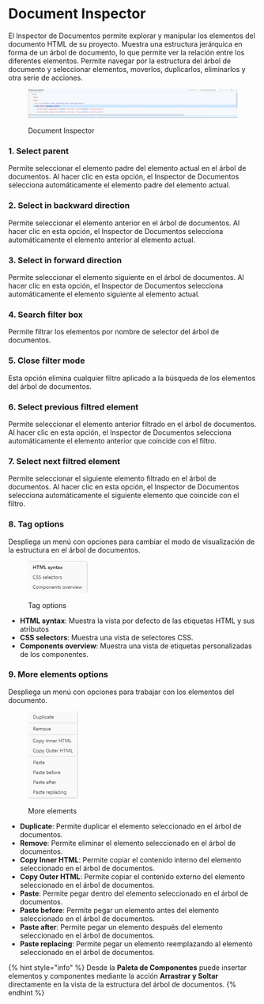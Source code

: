 # Document Inspector

El Inspector de Documentos permite explorar y manipular los elementos del documento HTML de su proyecto. Muestra una estructura jerárquica en forma de un árbol de documento, lo que permite ver la relación entre los diferentes elementos. Permite navegar por la estructura del árbol de documento y seleccionar elementos, moverlos, duplicarlos, eliminarlos y otra serie de acciones.

<figure><img src="../../../.gitbook/assets/doc-tree-panel.jpg" alt=""><figcaption><p>Document Inspector</p></figcaption></figure>

### 1. Select parent

Permite seleccionar el elemento padre del elemento actual en el árbol de documentos. Al hacer clic en esta opción, el Inspector de Documentos selecciona automáticamente el elemento padre del elemento actual.

### 2. Select in backward direction

Permite seleccionar el elemento anterior en el árbol de documentos. Al hacer clic en esta opción, el Inspector de Documentos selecciona automáticamente el elemento anterior al elemento actual.

### 3. Select in forward direction

Permite seleccionar el elemento siguiente en el árbol de documentos. Al hacer clic en esta opción, el Inspector de Documentos selecciona automáticamente el elemento siguiente al elemento actual.

### 4. Search filter box

Permite filtrar los elementos por nombre de selector del árbol de documentos.

### 5. Close filter mode

Esta opción elimina cualquier filtro aplicado a la búsqueda de los elementos del árbol de documentos.

### 6. Select previous filtred element

Permite seleccionar el elemento anterior filtrado en el árbol de documentos. Al hacer clic en esta opción, el Inspector de Documentos selecciona automáticamente el elemento anterior que coincide con el filtro.

### 7. Select next filtred element

Permite seleccionar el siguiente elemento filtrado en el árbol de documentos. Al hacer clic en esta opción, el Inspector de Documentos selecciona automáticamente el siguiente elemento que coincide con el filtro.

### 8. Tag options

Despliega un menú con opciones para cambiar el modo de visualización de la estructura en el árbol de documentos.

<div align="left">

<figure><img src="../../../.gitbook/assets/tag-options.jpg" alt=""><figcaption><p>Tag options</p></figcaption></figure>

</div>

* **HTML syntax**: Muestra la vista por defecto de las etiquetas HTML y sus atributos
* **CSS selectors**: Muestra una vista de selectores CSS.
* **Components overview**: Muestra una vista de etiquetas personalizadas de los componentes.

### 9. More elements options

Despliega un menú con opciones para trabajar con los elementos del documento.

<div align="left">

<figure><img src="../../../.gitbook/assets/more-options.jpg" alt=""><figcaption><p>More elements</p></figcaption></figure>

</div>

* **Duplicate**: Permite duplicar el elemento seleccionado en el árbol de documentos.
* **Remove**: Permite eliminar el elemento seleccionado en el árbol de documentos.
* **Copy Inner HTML**: Permite copiar el contenido interno del elemento seleccionado en el árbol de documentos.
* **Copy Outer HTML**: Permite copiar el contenido externo del elemento seleccionado en el árbol de documentos.
* **Paste**: Permite pegar dentro del elemento seleccionado en el árbol de documentos.
* **Paste before**: Permite pegar un elemento antes del elemento seleccionado en el árbol de documentos.
* **Paste after**: Permite pegar un elemento después del elemento seleccionado en el árbol de documentos.
* **Paste replacing**: Permite pegar un elemento reemplazando al elemento seleccionado en el árbol de documentos.

{% hint style="info" %}
Desde la **Paleta de Componentes** puede insertar elementos y componentes mediante la acción **Arrastrar y Soltar** directamente en la vista de la estructura del árbol de documentos.
{% endhint %}
